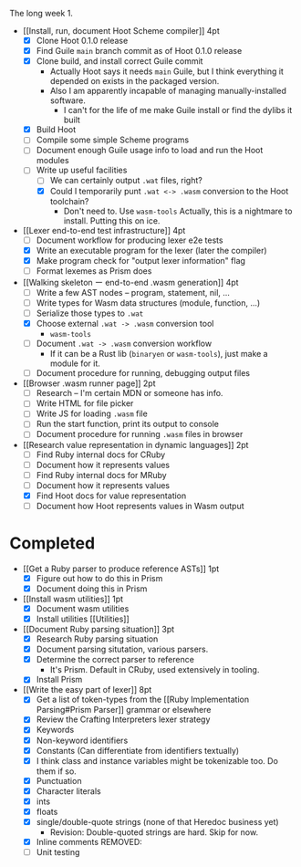 The long week 1.

- [[Install, run, document Hoot Scheme compiler]]
	4pt
	- [x] Clone Hoot 0.1.0 release 
	- [x] Find Guile `main` branch commit as of Hoot 0.1.0 release
	- [x] Clone build, and install correct Guile commit
		- Actually Hoot says it needs `main` Guile, but I think everything it depended on exists in the packaged version.
		- Also I am apparently incapable of managing manually-installed software.
			- I can't for the life of me make Guile install or find the dylibs it built
	- [x] Build Hoot
	- [ ] Compile some simple Scheme programs
	- [ ] Document enough Guile usage info to load and run the Hoot modules
	- [ ] Write up useful facilities
		- [ ] We can certainly output `.wat` files, right?
		- [x] Could I temporarily punt `.wat <-> .wasm` conversion to the Hoot toolchain?
			- Don't need to. Use `wasm-tools`
	Actually, this is a nightmare to install. Putting this on ice.

- [[Lexer end-to-end test infrastructure]]
	4pt
	- [ ] Document workflow for producing lexer e2e tests
	- [x] Write an executable program for the lexer (later the compiler)
	- [x] Make program check for "output lexer information" flag
	- [ ] Format lexemes as Prism does

- [[Walking skeleton ー end-to-end .wasm generation]]
	4pt
	- [ ] Write a few AST nodes – program, statement, nil, ...
	- [ ] Write types for Wasm data structures (module, function, ...)
	- [ ] Serialize those types to `.wat` 
	- [x] Choose external `.wat -> .wasm` conversion tool
		- `wasm-tools`
	- [ ] Document `.wat -> .wasm` conversion workflow
		- If it can be a Rust lib (`binaryen` or `wasm-tools`), just make a module for it.
	- [ ] Document procedure for running, debugging output files

- [[Browser .wasm runner page]]
	2pt
	- [ ] Research – I'm certain MDN or someone has info.
	- [ ] Write HTML for file picker
	- [ ] Write JS for loading `.wasm` file
	- [ ] Run the start function, print its output to console
	- [ ] Document procedure for running `.wasm` files in browser

- [[Research value representation in dynamic languages]]
	2pt
	- [ ] Find Ruby internal docs for CRuby
	- [ ] Document how it represents values
	- [ ] Find Ruby internal docs for MRuby
	- [ ] Document how it represents values
	- [x] Find Hoot docs for value representation
	- [ ] Document how Hoot represents values in Wasm output
# Completed

- [[Get a Ruby parser to produce reference ASTs]]
	1pt
	- [x] Figure out how to do this in Prism
	- [x] Document doing this in Prism

- [[Install wasm utilities]]
	1pt
	- [x] Document wasm utilities
	- [x] Install utilities
		[[Utilities]]

- [[Document Ruby parsing situation]]
	3pt
	- [x] Research Ruby parsing situation
	- [x] Document parsing situtation, various parsers.
	- [x] Determine the correct parser to reference
		- It's Prism. Default in CRuby, used extensively in tooling.
	- [x] Install Prism

- [[Write the easy part of lexer]]
	8pt
	- [x] Get a list of token-types from the [[Ruby Implementation Parsing#Prism Parser]] grammar or elsewhere
	- [x] Review the Crafting Interpreters lexer strategy
	- [x] Keywords
	- [x] Non-keyword identifiers
	- [x] Constants (Can differentiate from identifiers textually)
	- [x] I think class and instance variables might be tokenizable too. Do them if so.
	- [x] Punctuation
	- [x] Character literals
	- [x] ints
	- [x] floats
	- [x] single/double-quote strings (none of that Heredoc business yet)
		- Revision: Double-quoted strings are hard. Skip for now.
	- [x] Inline comments
	REMOVED:
	- [ ] Unit testing